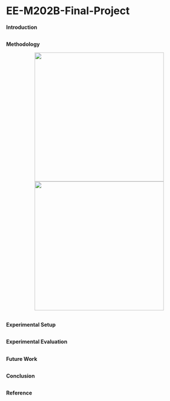 # EE-M202B-Final-Project

**Introduction**

##



**Methodology**

<p align="center">
  <img src="your_relative_path_here" width="350"/>
  <img src="your_relative_path_here_number_2_large_name" width="350"/>
</p>


##



**Experimental Setup**

##


**Experimental Evaluation**

##


**Future Work**

##



**Conclusion**

##


**Reference** 

##

